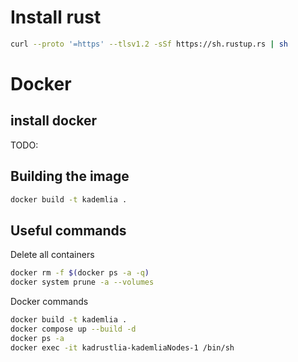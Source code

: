 # Install rust

```sh
curl --proto '=https' --tlsv1.2 -sSf https://sh.rustup.rs | sh
```

# Docker

## install docker

TODO:

## Building the image

```sh
docker build -t kademlia .
```

## Useful commands

Delete all containers

```sh
docker rm -f $(docker ps -a -q)
docker system prune -a --volumes
```

Docker commands

```sh
docker build -t kademlia .
docker compose up --build -d
docker ps -a
docker exec -it kadrustlia-kademliaNodes-1 /bin/sh
```

